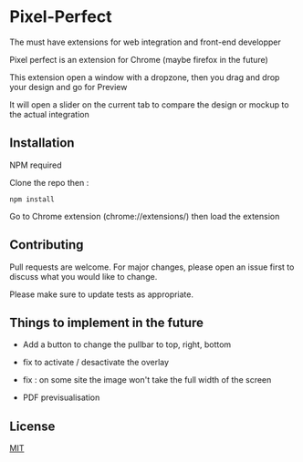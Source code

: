 # Pixel-Perfect

The must have extensions for web integration and front-end developper

Pixel perfect is an extension for Chrome (maybe firefox in the future)

This extension open a window with a dropzone, then you drag and drop your design and go for Preview

It will open a slider on the current tab to compare the design or mockup to the actual integration

## Installation

NPM required

Clone the repo then :

```npm
npm install
```

Go to Chrome extension (chrome://extensions/) then load the extension

## Contributing

Pull requests are welcome. For major changes, please open an issue first to discuss what you would like to change.

Please make sure to update tests as appropriate.

## Things to implement in the future

- Add a button to change the pullbar to top, right, bottom

- fix to activate / desactivate the overlay

- fix : on some site the image won't take the full width of the screen

- PDF previsualisation

## License

[MIT](https://choosealicense.com/licenses/mit/)
